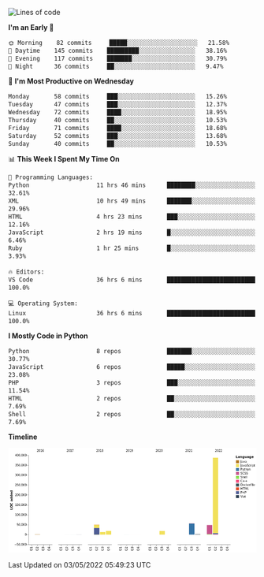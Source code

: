 <!--START_SECTION:waka-->
![Lines of code](https://img.shields.io/badge/From%20Hello%20World%20I%27ve%20Written-598%20Thousand%20lines%20of%20code-blue)

**I'm an Early 🐤** 

```text
🌞 Morning    82 commits     █████░░░░░░░░░░░░░░░░░░░░   21.58% 
🌆 Daytime    145 commits    █████████░░░░░░░░░░░░░░░░   38.16% 
🌃 Evening    117 commits    ███████░░░░░░░░░░░░░░░░░░   30.79% 
🌙 Night      36 commits     ██░░░░░░░░░░░░░░░░░░░░░░░   9.47%

```
📅 **I'm Most Productive on Wednesday** 

```text
Monday       58 commits     ███░░░░░░░░░░░░░░░░░░░░░░   15.26% 
Tuesday      47 commits     ███░░░░░░░░░░░░░░░░░░░░░░   12.37% 
Wednesday    72 commits     ████░░░░░░░░░░░░░░░░░░░░░   18.95% 
Thursday     40 commits     ██░░░░░░░░░░░░░░░░░░░░░░░   10.53% 
Friday       71 commits     ████░░░░░░░░░░░░░░░░░░░░░   18.68% 
Saturday     52 commits     ███░░░░░░░░░░░░░░░░░░░░░░   13.68% 
Sunday       40 commits     ██░░░░░░░░░░░░░░░░░░░░░░░   10.53%

```


📊 **This Week I Spent My Time On** 

```text
💬 Programming Languages: 
Python                   11 hrs 46 mins      ████████░░░░░░░░░░░░░░░░░   32.61% 
XML                      10 hrs 49 mins      ███████░░░░░░░░░░░░░░░░░░   29.96% 
HTML                     4 hrs 23 mins       ███░░░░░░░░░░░░░░░░░░░░░░   12.16% 
JavaScript               2 hrs 19 mins       █░░░░░░░░░░░░░░░░░░░░░░░░   6.46% 
Ruby                     1 hr 25 mins        █░░░░░░░░░░░░░░░░░░░░░░░░   3.93%

🔥 Editors: 
VS Code                  36 hrs 6 mins       █████████████████████████   100.0%

💻 Operating System: 
Linux                    36 hrs 6 mins       █████████████████████████   100.0%

```

**I Mostly Code in Python** 

```text
Python                   8 repos             ███████░░░░░░░░░░░░░░░░░░   30.77% 
JavaScript               6 repos             █████░░░░░░░░░░░░░░░░░░░░   23.08% 
PHP                      3 repos             ███░░░░░░░░░░░░░░░░░░░░░░   11.54% 
HTML                     2 repos             ██░░░░░░░░░░░░░░░░░░░░░░░   7.69% 
Shell                    2 repos             ██░░░░░░░░░░░░░░░░░░░░░░░   7.69%

```


**Timeline**

![Chart not found](https://raw.githubusercontent.com/telesoho/telesoho/master/charts/bar_graph.png) 


 Last Updated on 03/05/2022 05:49:23 UTC
<!--END_SECTION:waka-->


<!--
**telesoho/telesoho** is a ✨ _special_ ✨ repository because its `README.md` (this file) appears on your GitHub profile.

Here are some ideas to get you started:

- 🔭 I’m currently working on ...
- 🌱 I’m currently learning ...
- 👯 I’m looking to collaborate on ...
- 🤔 I’m looking for help with ...
- 💬 Ask me about ...
- 📫 How to reach me: ...
- 😄 Pronouns: ...
- ⚡ Fun fact: ...
-->
